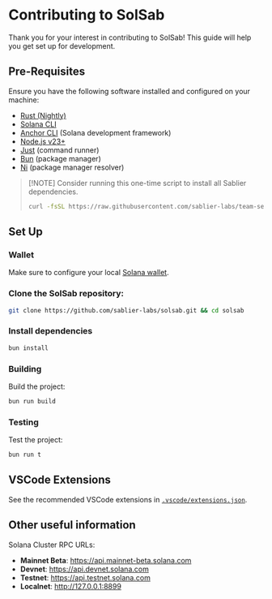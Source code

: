 # Contributing to SolSab

Thank you for your interest in contributing to SolSab! This guide will help you get set up for development.

## Pre-Requisites

Ensure you have the following software installed and configured on your machine:

- [Rust (Nightly)](https://rust-lang.org/tools/install)
- [Solana CLI](https://solana.com/docs/intro/installation#install-the-solana-cli)
- [Anchor CLI](https://solana.com/docs/intro/installation#install-anchor-cli) (Solana development framework)
- [Node.js v23+](https://nodejs.org/en)
- [Just](https://github.com/casey/just) (command runner)
- [Bun](https://bun.sh/docs/installation) (package manager)
- [Ni](https://github.com/antfu-collective/ni) (package manager resolver)

> [!NOTE] Consider running this one-time script to install all Sablier dependencies.
>
> ```sh
> curl -fsSL https://raw.githubusercontent.com/sablier-labs/team-setup/main/sablier.sh | sh
> ```

## Set Up

### Wallet

Make sure to configure your local [Solana wallet](https://anchor-lang.com/docs/installation#solana-cli-basics).

### Clone the SolSab repository:

```bash
git clone https://github.com/sablier-labs/solsab.git && cd solsab
```

### Install dependencies

```bash
bun install
```

### Building

Build the project:

```bash
bun run build
```

### Testing

Test the project:

```bash
bun run t
```

## VSCode Extensions

See the recommended VSCode extensions in [`.vscode/extensions.json`](./.vscode/extensions.json).

## Other useful information

Solana Cluster RPC URLs:

- **Mainnet Beta**: https://api.mainnet-beta.solana.com
- **Devnet**: https://api.devnet.solana.com
- **Testnet**: https://api.testnet.solana.com
- **Localnet**: http://127.0.0.1:8899
